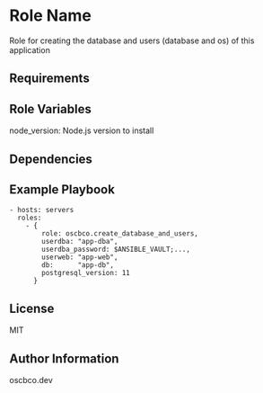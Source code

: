 Role Name
=========

Role for creating the database and users (database and os) of this application

Requirements
------------

Role Variables
--------------

node_version: Node.js version to install

Dependencies
------------

Example Playbook
----------------

    - hosts: servers
      roles:
        - {
            role: oscbco.create_database_and_users,
            userdba: "app-dba",
            userdba_password: $ANSIBLE_VAULT;...,
            userweb: "app-web",
            db:      "app-db",
            postgresql_version: 11
          }

License
-------

MIT

Author Information
------------------

oscbco.dev
